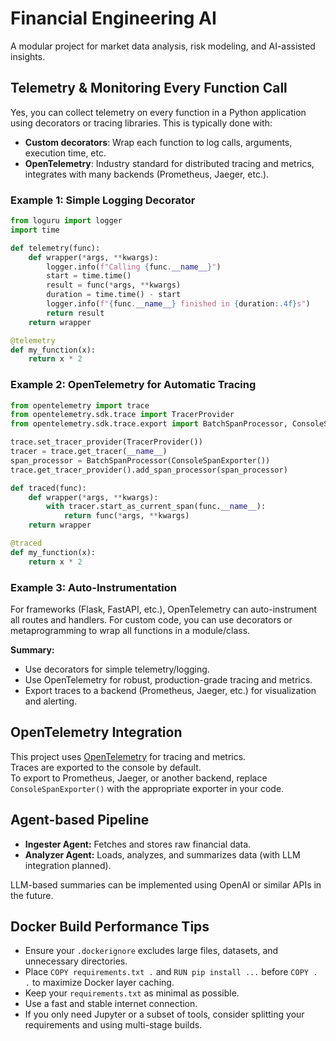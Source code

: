 # Financial Engineering AI

A modular project for market data analysis, risk modeling, and AI-assisted insights.

## Telemetry & Monitoring Every Function Call

Yes, you can collect telemetry on every function in a Python application using decorators or tracing libraries. This is typically done with:

- **Custom decorators**: Wrap each function to log calls, arguments, execution time, etc.
- **OpenTelemetry**: Industry standard for distributed tracing and metrics, integrates with many backends (Prometheus, Jaeger, etc.).

### Example 1: Simple Logging Decorator

```python
from loguru import logger
import time

def telemetry(func):
    def wrapper(*args, **kwargs):
        logger.info(f"Calling {func.__name__}")
        start = time.time()
        result = func(*args, **kwargs)
        duration = time.time() - start
        logger.info(f"{func.__name__} finished in {duration:.4f}s")
        return result
    return wrapper

@telemetry
def my_function(x):
    return x * 2
```

### Example 2: OpenTelemetry for Automatic Tracing

```python
from opentelemetry import trace
from opentelemetry.sdk.trace import TracerProvider
from opentelemetry.sdk.trace.export import BatchSpanProcessor, ConsoleSpanExporter

trace.set_tracer_provider(TracerProvider())
tracer = trace.get_tracer(__name__)
span_processor = BatchSpanProcessor(ConsoleSpanExporter())
trace.get_tracer_provider().add_span_processor(span_processor)

def traced(func):
    def wrapper(*args, **kwargs):
        with tracer.start_as_current_span(func.__name__):
            return func(*args, **kwargs)
    return wrapper

@traced
def my_function(x):
    return x * 2
```

### Example 3: Auto-Instrumentation

For frameworks (Flask, FastAPI, etc.), OpenTelemetry can auto-instrument all routes and handlers. For custom code, you can use decorators or metaprogramming to wrap all functions in a module/class.

**Summary:**  
- Use decorators for simple telemetry/logging.
- Use OpenTelemetry for robust, production-grade tracing and metrics.
- Export traces to a backend (Prometheus, Jaeger, etc.) for visualization and alerting.

## OpenTelemetry Integration

This project uses [OpenTelemetry](https://opentelemetry.io/) for tracing and metrics.  
Traces are exported to the console by default.  
To export to Prometheus, Jaeger, or another backend, replace `ConsoleSpanExporter()` with the appropriate exporter in your code.

## Agent-based Pipeline

- **Ingester Agent:** Fetches and stores raw financial data.
- **Analyzer Agent:** Loads, analyzes, and summarizes data (with LLM integration planned).

LLM-based summaries can be implemented using OpenAI or similar APIs in the future.

## Docker Build Performance Tips

- Ensure your `.dockerignore` excludes large files, datasets, and unnecessary directories.
- Place `COPY requirements.txt .` and `RUN pip install ...` before `COPY . .` to maximize Docker layer caching.
- Keep your `requirements.txt` as minimal as possible.
- Use a fast and stable internet connection.
- If you only need Jupyter or a subset of tools, consider splitting your requirements and using multi-stage builds.